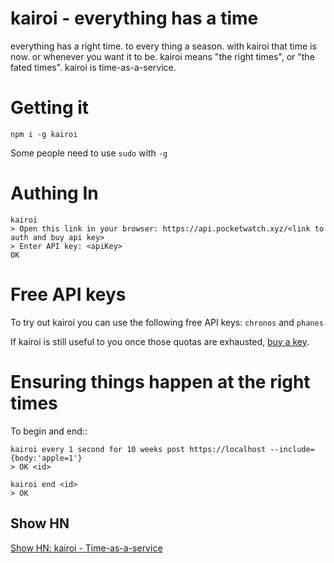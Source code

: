 # kairoi - everything has a time

everything has a right time. to every thing a season. with kairoi that time is now. or whenever you want it to be. kairoi means "the right times", or "the fated times". kairoi is time-as-a-service.

# Getting it

```shell/bash
npm i -g kairoi 
```

Some people need to use `sudo` with `-g`

# Authing In

```shell/bash
kairoi 
> Open this link in your browser: https://api.pocketwatch.xyz/<link to auth and buy api key>
> Enter API key: <apiKey>
OK
```

# Free API keys

To try out kairoi you can use the following free API keys: `chronos` and `phanes`

If kairoi is still useful to you once those quotas are exhausted, [buy a key](https://api.pocketwatch.xyz).

# Ensuring things happen at the right times

To begin and end::

```shell/bash
kairoi every 1 second for 10 weeks post https://localhost --include={body:'apple=1'}
> OK <id>

kairoi end <id>
> OK
```


## Show HN

[Show HN: kairoi - Time-as-a-service]()


